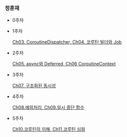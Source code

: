 ### 정훈재

- 0주차


- 1주차
 
  [Ch03. CoroutineDispatcher, Ch04. 코루틴 빌더와 Job](https://hoon92.notion.site/1-Ch03-CoroutineDispatcher-Ch04-Job-1ce539a6a40f809080e2f567e6275cee?pvs=4)

- 2주차

  [Ch05. async와 Deferred, Ch06 CoroutineContext](https://hoon92.notion.site/2-async-Deferred-CoroutineContext-1b1539a6a40f80c6bd40e8c349b84fd9?pvs=4)

- 3주차

  [Ch07. 구조화된 동시성](https://hoon92.notion.site/3-Ch07-1b4539a6a40f802ab934cf8e826625d7?pvs=4)

- 4주차

  [Ch08.예외처리, Ch09.일시 중단 함수](https://hoon92.notion.site/4-Ch-08-Ch09-1ca539a6a40f805a88cccf07f6a63abf?pvs=4)


- 5주차

  [Ch10.코루틴의 이해, Ch11.코루틴 심화](https://hoon92.notion.site/5-Ch10-1ce539a6a40f80ef86a2e1ac0f17ac5a?pvs=4)

